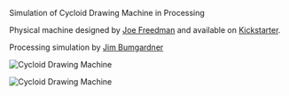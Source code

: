 Simulation of Cycloid Drawing Machine in Processing

Physical machine designed by [Joe Freedman](https://kickstarter.com/projects/1765367532/cycloid-drawing-machine) and available on [Kickstarter](https://kickstarter.com/projects/1765367532/cycloid-drawing-machine).

Processing simulation by [Jim Bumgardner](http://krazydad.com/about.php)

![Cycloid Drawing Machine](http://i.imgur.com/KNP2aWI.png "Cycloid Drawing Machine")

![Cycloid Drawing Machine](http://i.imgur.com/VXcrre2.png "Cycloid Drawing Machine")

